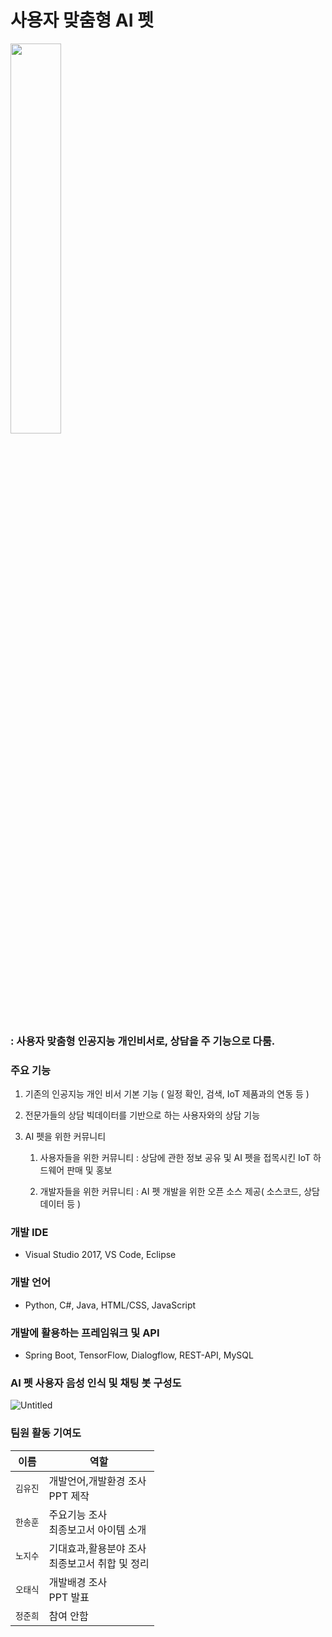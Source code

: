 # 사용자 맞춤형 AI 펫
<img src="https://user-images.githubusercontent.com/66487706/83965098-1b2e7880-a8ec-11ea-904e-9baa7cf2c0bf.png" width="40%">

### :  사용자 맞춤형 인공지능 개인비서로, 상담을 주 기능으로 다룸.

### 주요 기능

1. 기존의 인공지능 개인 비서 기본 기능 ( 일정 확인, 검색, IoT 제품과의 연동 등 )
2. 전문가들의 상담 빅데이터를 기반으로 하는 사용자와의 상담 기능
3. AI 펫을 위한 커뮤니티

    1) 사용자들을 위한 커뮤니티 : 상담에 관한 정보 공유 및 AI 펫을 접목시킨 IoT 하드웨어 판매 및 홍보

    2) 개발자들을 위한 커뮤니티 : AI 펫 개발을 위한 오픈 소스 제공( 소스코드, 상담 데이터 등 )

### 개발 IDE

- Visual Studio 2017, VS Code, Eclipse

### 개발 언어

- Python, C#, Java, HTML/CSS, JavaScript

### 개발에 활용하는 프레임워크 및 API

- Spring Boot, TensorFlow, Dialogflow, REST-API, MySQL

### AI 펫 사용자 음성 인식 및 채팅 봇 구성도

![Untitled](https://user-images.githubusercontent.com/66487706/83947722-cc350480-a853-11ea-81e7-6e7455cd9f59.png)

### 팀원 활동 기여도
| 이름 | 역할 |
|---|---|
| `김유진` | 개발언어,개발환경 조사 <br>PPT 제작 |
| `한송훈` | 주요기능 조사 <br>최종보고서 아이템 소개 |
| `노지수` | 기대효과,활용분야 조사<br>최종보고서 취합 및 정리 |
| `오태식` | 개발배경 조사<br>PPT 발표 |
| `정준희` | 참여 안함 |
